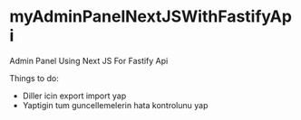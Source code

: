 # myAdminPanelNextJSWithFastifyApi
Admin Panel Using Next JS For Fastify Api

Things to do:
- Diller icin export import yap
- Yaptigin tum guncellemelerin hata kontrolunu yap
